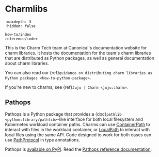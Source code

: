 # Charmlibs

```{toctree}
:maxdepth: 3
:hidden: false

how-to/index
reference/index
```

This is the Charm Tech team at Canonical's documentation website for charm libraries. It hosts the documentation for the team's charm libraries that are distributed as Python packages, as well as general documentation about charm libraries.

You can also read our {ref}`guidance on distributing charm libraries as Python packages <how-to-python-package>`.

If you're new to charms, see {ref}`Juju | Charm <juju:charm>`.

## Pathops

Pathops is a Python package that provides a {doc}`pathlib <python:library/pathlib>`-like interface for both local filesystem and Kubernetes workload container paths. Charms can use [ContainerPath](pathops.ContainerPath) to interact with files in the workload container, or [LocalPath](pathops.LocalPath) to interact with local files using the same API. Code designed to work for both cases can use [PathProtocol](pathops.PathProtocol) in type annotations.

Pathops is [available on PyPI](https://pypi.org/project/charmlibs-pathops). Read the [Pathops reference documentation](pathops).
